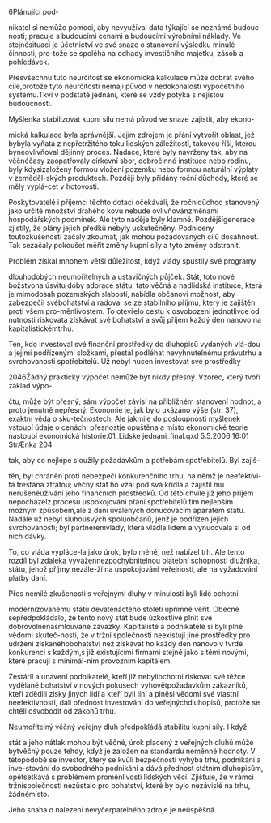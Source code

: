 
6Plánující pod-

nikatel si nemůže pomoci, aby nevyužíval data týkající se neznámé budouc-nosti; pracuje s budoucími cenami a budoucími výrobními náklady. Ve stejnésituaci je účetnictví ve své snaze o stanovení výsledku minulé činnosti, pro-tože se spoléhá na odhady investičního majetku, zásob a pohledávek.

Přesvšechnu tuto neurčitost se ekonomická kalkulace může dobrat svého cíle,protože tyto neurčitosti nemají původ v nedokonalosti výpočetního systému.Tkví v podstatě jednání, které se vždy potýká s nejistou budoucností.

Myšlenka stabilizovat kupní sílu nemá původ ve snaze zajistit, aby ekono-

mická kalkulace byla správnější. Jejím zdrojem je přání vytvořit oblast, jež bybyla vyňata z nepřetržitého toku lidských záležitostí, takovou říši, kterou byneovlivňoval dějinný proces. Nadace, které byly navrženy tak, aby na věčnéčasy zaopatřovaly církevní sbor, dobročinné instituce nebo rodinu, byly kdysizaloženy formou vložení pozemku nebo formou naturální výplaty v zeměděl-ských produktech. Později byly přidány roční důchody, které se měly vyplá-cet v hotovosti.

Poskytovatelé i příjemci těchto dotací očekávali, že ročnídůchod stanovený jako určité množství drahého kovu nebude ovlivňovánzměnami hospodářských podmínek. Ale tyto naděje byly klamné. Pozdějšígenerace zjistily, že plány jejich předků nebyly uskutečněny. Podníceny toutozkušeností začaly zkoumat, jak mohou požadovaných cílů dosáhnout. Tak sezačaly pokoušet měřit změny kupní síly a tyto změny odstranit.

Problém získal mnohem větší důležitost, když vlády spustily své programy

dlouhodobých neumořitelných a ustavičných půjček. Stát, toto nové božstvona úsvitu doby adorace státu, tato věčná a nadlidská instituce, která je mimodosah pozemských slabostí, nabídla občanovi možnost, aby zabezpečil svébohatství a radoval se ze stabilního příjmu, který je zajištěn proti všem pro-měnlivostem. To otevřelo cestu k osvobození jednotlivce od nutnosti riskovata získávat své bohatství a svůj příjem každý den nanovo na kapitalistickémtrhu.

Ten, kdo investoval své finanční prostředky do dluhopisů vydaných vlá-dou a jejími podřízenými složkami, přestal podléhat nevyhnutelnému právutrhu a svrchovanosti spotřebitelů. Už nebyl nucen investovat své prostředky

2046Žádný praktický výpočet nemůže být nikdy přesný. Vzorec, který tvoří základ výpo-

čtu, může být přesný; sám výpočet závisí na přibližném stanovení hodnot, a proto jenutně nepřesný. Ekonomie je, jak bylo ukázáno výše (str. 37), exaktní věda o sku-tečnostech. Ale jakmile do posloupnosti myšlenek vstoupí údaje o cenách, přesnostje opuštěna a místo ekonomické teorie nastoupí ekonomická historie.01_Lidske jednani_final.qxd 5.5.2006 16:01 StrÆnka 204

tak, aby co nejlépe sloužily požadavkům a potřebám spotřebitelů. Byl zajiš-

těn, byl chráněn proti nebezpečí konkurenčního trhu, na němž je neefektivi-ta trestána ztrátou; věčný stát ho vzal pod svá křídla a zajistil mu nerušenéužívání jeho finančních prostředků. Od této chvíle již jeho příjem nepocházelz procesu uspokojování přání spotřebitelů tím nejlepším možným způsobem,ale z daní uvalených donucovacím aparátem státu. Nadále už nebyl sluhousvých spoluobčanů, jenž je podřízen jejich svrchovanosti; byl partneremvlády, která vládla lidem a vynucovala si od nich dávky.

To, co vláda vypláce-la jako úrok, bylo méně, než nabízel trh. Ale tento rozdíl byl zdaleka vyvážennezpochybnitelnou platební schopností dlužníka, státu, jehož příjmy nezále-ží na uspokojování veřejnosti, ale na vyžadování platby daní.

Přes nemilé zkušenosti s veřejnými dluhy v minulosti byli lidé ochotni

modernizovanému státu devatenáctého století upřímně věřit. Obecně sepředpokládalo, že tento nový stát bude úzkostlivě plnit své dobrovolněnasmlouvané závazky. Kapitalisté a podnikatelé si byli plně vědomi skuteč-nosti, že v tržní společnosti neexistují jiné prostředky pro udržení získanéhobohatství než získávat ho každý den nanovo v tvrdé konkurenci s každým,s již existujícími firmami stejně jako s těmi novými, které pracují s minimál-ním provozním kapitálem.

Zestárlí a unavení podnikatelé, kteří již nebyliochotni riskovat své těžce vydělané bohatství v nových pokusech vyhovětpožadavkům zákazníků, kteří zdědili zisky jiných lidí a kteří byli líní a plněsi vědomi své vlastní neefektivnosti, dali přednost investování do veřejnýchdluhopisů, protože se chtěli osvobodit od zákonů trhu.

Neumořitelný věčný veřejný dluh předpokládá stabilitu kupní síly. I když

stát a jeho nátlak mohou být věčné, úrok placený z veřejných dluhů může býtvěčný pouze tehdy, když je založen na standardu neměnné hodnoty. V tétopodobě se investor, který se kvůli bezpečnosti vyhýbá trhu, podnikání a inve-stování do svobodného podnikání a dává přednost státním dluhopisům, opětsetkává s problémem proměnlivosti lidských věcí. Zjišťuje, že v rámci tržníspolečnosti nezůstalo pro bohatství, které by bylo nezávislé na trhu, žádnémísto.

Jeho snaha o nalezení nevyčerpatelného zdroje je neúspěšná.
